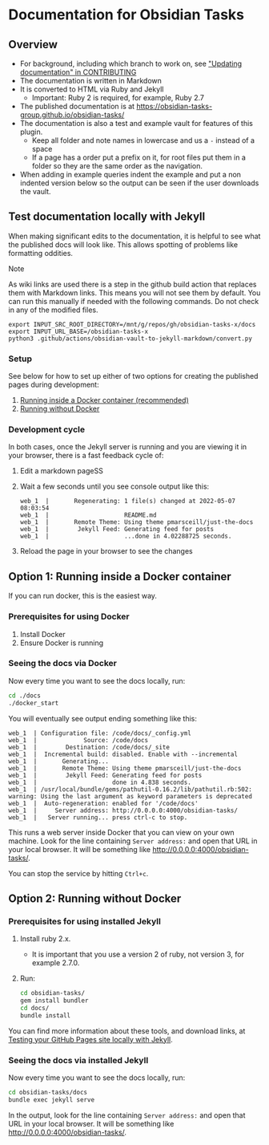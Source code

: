 # Documentation for Obsidian Tasks

## Overview

- For background, including which branch to work on, see ["Updating documentation" in CONTRIBUTING](../CONTRIBUTING.md#updating-documentation)
- The documentation is written in Markdown
- It is converted to HTML via Ruby and Jekyll
  - Important: Ruby 2 is required, for example, Ruby 2.7
- The published documentation is at <https://obsidian-tasks-group.github.io/obsidian-tasks/>
- The documentation is also a test and example vault for features of this plugin.
  - Keep all folder and note names in lowercase and us a `-` instead of a space
  - If a page has a order put a prefix on it, for root files put them in a folder so they are the same order as the navigation.
- When adding in example queries indent the example and put a non indented version below so the output can be seen if the user downloads the vault.

## Test documentation locally with Jekyll

When making significant edits to the documentation, it is helpful to see what
the published docs will look like. This allows spotting of problems like formatting oddities.

> [!NOTE]
> As wiki links are used there is a step in the github build action that replaces them with Markdown links. This means you will not see them by default. You can run this manually if needed with the following commands. Do not check in any of the modified files.
>
> ```shell
> export INPUT_SRC_ROOT_DIRECTORY=/mnt/g/repos/gh/obsidian-tasks-x/docs
> export INPUT_URL_BASE=/obsidian-tasks-x
> python3 .github/actions/obsidian-vault-to-jekyll-markdown/convert.py
> ```

### Setup

See below for how to set up either of two options for creating the published pages during development:

1. [Running inside a Docker container (recommended)](#option-1-running-inside-a-docker-container)
2. [Running without Docker](#option-2-running-without-docker)

### Development cycle

In both cases, once the Jekyll server is running and you are viewing it in your browser,
there is a fast feedback cycle of:

1. Edit a markdown pageSS
1. Wait a few seconds until you see console output like this:

    ```text
    web_1  |       Regenerating: 1 file(s) changed at 2022-05-07 08:03:54
    web_1  |                     README.md
    web_1  |       Remote Theme: Using theme pmarsceill/just-the-docs
    web_1  |        Jekyll Feed: Generating feed for posts
    web_1  |                     ...done in 4.02288725 seconds.
    ```

1. Reload the page in your browser to see the changes

## Option 1: Running inside a Docker container

If you can run docker, this is the easiest way.

### Prerequisites for using Docker

1. Install Docker
2. Ensure Docker is running

### Seeing the docs via Docker

Now every time you want to see the docs locally, run:

```bash
cd ./docs
./docker_start
```

You will eventually see output ending something like this:

```text
web_1  | Configuration file: /code/docs/_config.yml
web_1  |             Source: /code/docs
web_1  |        Destination: /code/docs/_site
web_1  |  Incremental build: disabled. Enable with --incremental
web_1  |       Generating...
web_1  |       Remote Theme: Using theme pmarsceill/just-the-docs
web_1  |        Jekyll Feed: Generating feed for posts
web_1  |                     done in 4.838 seconds.
web_1  | /usr/local/bundle/gems/pathutil-0.16.2/lib/pathutil.rb:502: warning: Using the last argument as keyword parameters is deprecated
web_1  |  Auto-regeneration: enabled for '/code/docs'
web_1  |     Server address: http://0.0.0.0:4000/obsidian-tasks/
web_1  |   Server running... press ctrl-c to stop.
```

This runs a web server inside Docker that you can view on your own machine.
Look for the line containing `Server address:` and open that URL in your local browser.
It will be something like <http://0.0.0.0:4000/obsidian-tasks/>.

You can stop the service by hitting `Ctrl+c`.

## Option 2: Running without Docker

### Prerequisites for using installed Jekyll

1. Install ruby 2.x.
    - It is important that you use a version 2 of ruby, not version 3, for example 2.7.0.
1. Run:

    ```bash
    cd obsidian-tasks/
    gem install bundler
    cd docs/
    bundle install
    ```

You can find more information about these tools, and download links, at
[Testing your GitHub Pages site locally with Jekyll](https://docs.github.com/en/pages/setting-up-a-github-pages-site-with-jekyll/testing-your-github-pages-site-locally-with-jekyll).

### Seeing the docs via installed Jekyll

Now every time you want to see the docs locally, run:

```bash
cd obsidian-tasks/docs
bundle exec jekyll serve
```

In the output, look for the line containing `Server address:` and open that URL in your local browser.
It will be something like <http://0.0.0.0:4000/obsidian-tasks/>.
